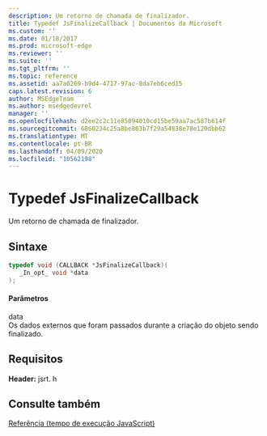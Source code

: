 ```yaml
---
description: Um retorno de chamada de finalizador.
title: Typedef JsFinalizeCallback | Documentos da Microsoft
ms.custom: ''
ms.date: 01/18/2017
ms.prod: microsoft-edge
ms.reviewer: ''
ms.suite: ''
ms.tgt_pltfrm: ''
ms.topic: reference
ms.assetid: aa7a0269-b9d4-4717-97ac-8da7eb6ced15
caps.latest.revision: 6
author: MSEdgeTeam
ms.author: msedgedevrel
manager: ''
ms.openlocfilehash: d2ee2c2c11e85094010cd15be59aa7ac587b614f
ms.sourcegitcommit: 6860234c25a8be863b7f29a54838e78e120dbb62
ms.translationtype: MT
ms.contentlocale: pt-BR
ms.lasthandoff: 04/09/2020
ms.locfileid: "10562198"
---
```

# Typedef JsFinalizeCallback
Um retorno de chamada de finalizador.  
  
## Sintaxe  
  
```cpp  
typedef void (CALLBACK *JsFinalizeCallback)(  
   _In_opt_ void *data  
);  
```  
  
#### Parâmetros  
 data  
 Os dados externos que foram passados durante a criação do objeto sendo finalizado.  
  
## Requisitos  
 **Header:** jsrt. h  
  
## Consulte também  
 [Referência (tempo de execução JavaScript)](../chakra-hosting/reference-javascript-runtime.md)